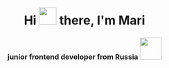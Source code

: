 <h1 align="center">Hi <img src="https://cs8.pikabu.ru/post_img/2017/07/09/10/1499616997170124762.gif](https://github.com/blackcater/blackcater/raw/main/images/Hi.gif" height="40"/> there, I'm Mari </h1>
 

<h3 align="center">junior frontend developer from Russia <img src="https://cs8.pikabu.ru/post_img/2017/07/09/10/1499616997170124762.gif" height="50"/></h3>



